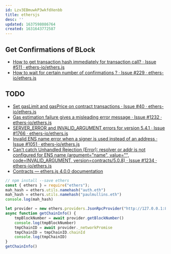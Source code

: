 ```yaml
---
id: Lzv3EBmuwkP3wkfdXenbb
title: ethersjs
desc: ''
updated: 1637598086764
created: 1631643772587
---
```



## Get Confirmations of BLock
* [How to get transaction hash immediately for transaction call? · Issue #511 · ethers-io/ethers.js](https://github.com/ethers-io/ethers.js/issues/511)
* [How to wait for certain number of confirmations ? · Issue #229 · ethers-io/ethers.js](https://github.com/ethers-io/ethers.js/issues/229)

## TODO

* [Set gasLimit and gasPrice on contract transactions · Issue #40 · ethers-io/ethers.js](https://github.com/ethers-io/ethers.js/issues/40)
* [Gas estimation failure gives a misleading error message · Issue #1232 · ethers-io/ethers.js](https://github.com/ethers-io/ethers.js/issues/1232)
* [SERVER_ERROR and INVALID_ARGUMENT errors for version 5.4.1 · Issue #1766 · ethers-io/ethers.js](https://github.com/ethers-io/ethers.js/issues/1766)
* [Invalid ENS name error when a signer is used instead of an address · Issue #1051 · ethers-io/ethers.js](https://github.com/ethers-io/ethers.js/issues/1051)
* [Can't catch Unhandled Rejection (Error): resolver or addr is not configured for ENS name (argument="name", value="", code=INVALID_ARGUMENT, version=contracts/5.0.8) · Issue #1234 · ethers-io/ethers.js](https://github.com/ethers-io/ethers.js/issues/1234)
* [Contracts — ethers.js 4.0.0 documentation](https://docs.ethers.io/v4/api-contract.html#overrides)

``` javascript
// npm install --save ethers
const { ethers } = require("ethers");
mah_hash = ethers.utils.namehash("auth.eth")
mah_hash = ethers.utils.namehash("paulmullins.eth")
console.log(mah_hash)
```

``` javascript
let provider = new ethers.providers.JsonRpcProvider("http://127.0.0.1:8545")
async function getChainInfo() {
    tmpBlockNumber = await provider.getBlockNumber()
    console.log(tmpBlockNumber)
    tmpChainID = await provider._networkPromise
    tmpChainID = tmpChainID.chainId
    console.log(tmpChainID)
}
getChainInfo()
```
